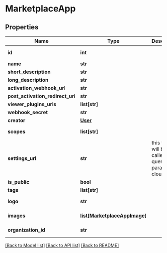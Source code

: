 # MarketplaceApp

## Properties
Name | Type | Description | Notes
------------ | ------------- | ------------- | -------------
**id** | **int** |  | [optional] [readonly] 
**name** | **str** |  | 
**short_description** | **str** |  | 
**long_description** | **str** |  | 
**activation_webhook_url** | **str** |  | [optional] 
**post_activation_redirect_uri** | **str** |  | [optional] 
**viewer_plugins_urls** | **list[str]** |  | [optional] 
**webhook_secret** | **str** |  | [optional] 
**creator** | [**User**](User.md) |  | [optional] 
**scopes** | **list[str]** |  | [optional] [readonly] 
**settings_url** | **str** | this URL will be called with query params ?cloud_id&#x3D; | [optional] 
**is_public** | **bool** |  | [optional] 
**tags** | **list[str]** |  | [optional] 
**logo** | **str** |  | [optional] [readonly] 
**images** | [**list[MarketplaceAppImage]**](MarketplaceAppImage.md) |  | [optional] [readonly] 
**organization_id** | **str** |  | [optional] [readonly] 

[[Back to Model list]](../README.md#documentation-for-models) [[Back to API list]](../README.md#documentation-for-api-endpoints) [[Back to README]](../README.md)


